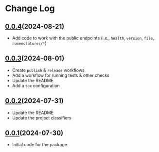 # Change Log

## [0.0.4](https://github.com/code4romania/pyngohub/releases/tag/0.0.4)(2024-08-21)

* Add code to work with the public endpoints (i.e., `health`, `version`, `file`, `nomenclatures/*`)

## [0.0.3](https://github.com/code4romania/pyngohub/releases/tag/0.0.3)(2024-08-01)

* Create `publish` & `release` workflows
* Add a workflow for running tests & other checks
* Update the README
* Add a `tox` configuration

## [0.0.2](https://github.com/code4romania/pyngohub/releases/tag/0.0.2)(2024-07-31)

* Update the README
* Update the project classifiers

## [0.0.1](https://github.com/code4romania/pyngohub/releases/tag/0.0.1)(2024-07-30)

* Initial code for the package.
